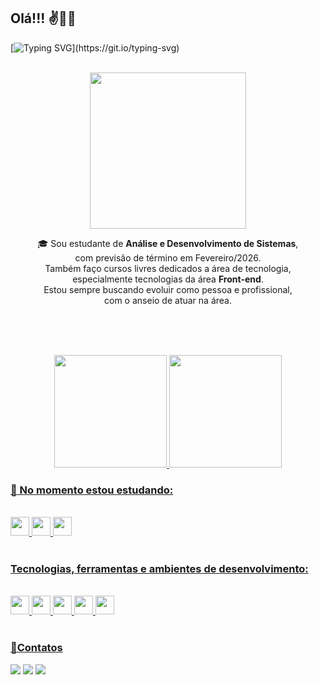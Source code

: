 ## Olá!!! ✌️🙋‍♀️

[![Typing SVG](https://readme-typing-svg.herokuapp.com/?color=b8136f&size=35&center=true&vCenter=true&width=1000&lines=Eu+sou+a+Jéssica+Oliveira...;Desenvolvedora+Front+End.;)](https://git.io/typing-svg)


 <div style="display: inline_block" align="center"><br>
    <img  src="https://github.com/jessica-os/jessica-os/assets/125152200/3d09621c-5750-468f-ab77-55a27d0ae21e"width="250px"/>
    <p width="350px"> 
      🎓 Sou estudante de <strong>Análise e Desenvolvimento de Sistemas</strong>,<br> 
        com previsão de término em Fevereiro/2026.<br> Também faço cursos livres dedicados a área de    
        tecnologia,<br> 
        especialmente tecnologias da área <strong>Front-end</strong>.
        <br> Estou sempre buscando  evoluir como pessoa e profissional,<br> 
        com o anseio de atuar na área.
    </p>
</div>

<br><br><br>

<div align="center">
  <a href="https://github.com/jessica-os">
  <img height="180em" src="https://github-readme-stats.vercel.app/api?username=jessica-os&show_icons=true&theme=tokyonight&include_all_commits=true&count_private=true"/>
  <img height="180em" src="https://github-readme-stats.vercel.app/api/top-langs/?username=jessica-os&layout=compact&langs_count=6&theme=tokyonight"/>
 </div>
  
  ### 🌱 No momento estou estudando:
  
<div style="display: inline_block"><br>
  <img src="https://img.shields.io/badge/HTML5-E34F26?style=for-the-badge&logo=html5&logoColor=white" height="30px">
  <img src="https://img.shields.io/badge/CSS3-1572B6?style=for-the-badge&logo=css3&logoColor=white" height="30px">
  <img src="https://img.shields.io/badge/JavaScript-F7DF1E?style=for-the-badge&logo=javascript&logoColor=black" height="30px">
</div>
 
 <br>

 ### Tecnologias, ferramentas e ambientes de desenvolvimento:
 
 <div style="display: inline_block"><br>
  <img height="30px" src="https://img.shields.io/badge/Visual%20Studio%20Code-0078d7.svg?style=for-the-badge&logo=visual-studio-code&logoColor=white" />
  <img src="https://img.shields.io/badge/Git-E34F26?style=for-the-badge&logo=git&logoColor=white" height="30px">
  <img height="30px" src="https://img.shields.io/badge/-figma-0D1117?style=for-the-badge&logo=figma&labelColor=0D1117" />
  <img height="30px" src="https://img.shields.io/badge/Notion-%23000000.svg?style=for-the-badge&logo=notion&logoColor=white" />
  <img height="30px" src="https://img.shields.io/badge/GitHub-100000?style=for-the-badge&logo=github&logoColor=white" />
</div>

<br>

### 💌Contatos

<p>
  <a href="mailto:elisa0js@gmail.com" alt="Gmail"  >
  <img src="https://img.shields.io/badge/-Gmail-FF0000?style=flat-square&labelColor=FF0000&logo=gmail&logoColor=white" target="_blank" /></a>
  
  <a href="https://www.linkedin.com/in/devjessicaoliveira/" alt="LinkedIn">
  <img src="https://img.shields.io/badge/-Linkedin-0e76a8?style=flat-square&logo=Linkedin&logoColor=white&link=https://www.linkedin.com/in/devjessicaoliveira/"target="_blank" /></a>   
  
  <a href="https://www.instagram.com/elisaaje/" alt="Instagram">
  <img src="https://img.shields.io/badge/-Instagram-DF0174?style=flat- square&labelColor=DF0174&logo=instagram&logoColor=white&link=https://www.instagram.com/elisaaje/"target="_blank"/></a> 
 
  
</p>
 


